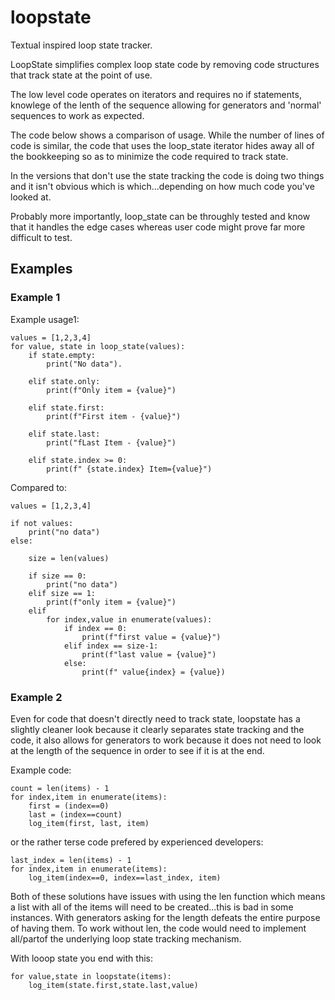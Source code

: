 # loopstate
Textual inspired loop state tracker.

LoopState simplifies complex loop state code by removing code structures
that track state at the point of use.

The low level code operates on iterators and requires no if statements, knowlege
of the lenth of the sequence allowing for generators and 'normal' sequences
to work as expected.

The code below shows a comparison of usage.  While the number of lines of code
is similar, the code that uses the loop_state iterator hides away all of the
bookkeeping so as to minimize the code required to track state.

In the versions that don't use the state tracking the code is doing two things
and it isn't obvious which is which...depending on how much code you've looked at.

Probably more importantly, loop_state can be throughly tested and know that
it handles the edge cases whereas user code might prove far more difficult to
test.


## Examples

### Example 1
Example usage1:

    values = [1,2,3,4]
    for value, state in loop_state(values):
        if state.empty:
            print("No data").

        elif state.only:
            print(f"Only item = {value}")

        elif state.first:
            print(f"First item - {value}")

        elif state.last:
            print("fLast Item - {value}")

        elif state.index >= 0:
            print(f" {state.index} Item={value}")

Compared to:

    values = [1,2,3,4]

    if not values:
        print("no data")
    else:

        size = len(values)

        if size == 0:
            print("no data")
        elif size == 1:
            print(f"only item = {value}")
        elif
            for index,value in enumerate(values):
                if index == 0:
                    print(f"first value = {value}")
                elif index == size-1:
                    print(f"last value = {value}")
                else:
                    print(f" value{index} = {value})

### Example 2

Even for code that doesn't directly need to track state,
loopstate has a slightly cleaner look because it clearly
separates state tracking and the code, it also allows for
generators to work because it does not need to look at the
length of the sequence in order to see if it is at the end.

Example code:


    count = len(items) - 1
    for index,item in enumerate(items):
        first = (index==0)
        last = (index==count)
        log_item(first, last, item)

or the rather terse code prefered by experienced developers:

    last_index = len(items) - 1
    for index,item in enumerate(items):
        log_item(index==0, index==last_index, item)

Both of these solutions have issues with using the len function which
means a list with all of the items will need to be created...this is
bad in some instances. With generators asking for the length defeats
the entire purpose of having them.  To work without len, the code
would need to implement all/partof the underlying loop state tracking
mechanism.

With looop state you end with this:

    for value,state in loopstate(items):
        log_item(state.first,state.last,value)



